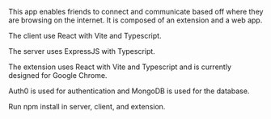 This app enables friends to connect and communicate based off where they are browsing on the internet.
It is composed of an extension and a web app.

The client use React with Vite and Typescript.

The server uses ExpressJS with Typescript.

The extension uses React with Vite and Typescript and is currently designed for Google Chrome.

Auth0 is used for authentication and MongoDB is used for the database.

Run npm install in server, client, and extension.